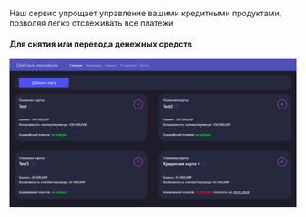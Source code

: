 Наш сервис упрощает управление вашими кредитными продуктами, позволяя легко отслеживать все платежи

#### Для снятия или перевода денежных средств



![](web/img/about/index.png)